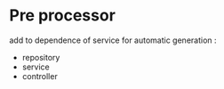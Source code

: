 # Pre processor

add to dependence of service for automatic generation :
 - repository 
 - service
 - controller